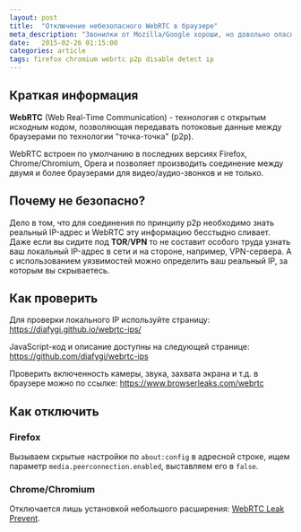 ```yaml
---
layout: post
title:  "Отключение небезопасного WebRTC в браузере"
meta_description: "Звонилки от Mozilla/Google хороши, но довольно опасны - отключаем их"
date:   2015-02-26 01:15:00
categories: article
tags: firefox chromium webrtc p2p disable detect ip
---
```


## Краткая информация

**WebRTC** (Web Real-Time Communication) - технология с открытым исходным кодом, позволяющая передавать потоковые данные между браузерами по технологии "точка-точка" (p2p).

WebRTC встроен по умолчанию в последних версиях Firefox, Chrome/Chromium, Opera и позволяет производить соединение между двумя и более браузерами для видео/аудио-звонков и не только.

## Почему не безопасно?

Дело в том, что для соединения по принципу p2p необходимо знать реальный IP-адрес и WebRTC эту информацию бесстыдно сливает. Даже если вы сидите под **TOR**/**VPN** то не составит особого труда узнать ваш локальный IP-адрес в сети и на стороне, например, VPN-сервера. А с использованием уязвимостей можно определить ваш реальный IP, за которым вы скрываетесь.

## Как проверить

Для проверки локального IP используйте страницу: <a href="https://diafygi.github.io/webrtc-ips/" target="_blank">https://diafygi.github.io/webrtc-ips/</a>

JavaScript-код и описание доступны на следующей странице: <a href="https://github.com/diafygi/webrtc-ips" target="_blank">https://github.com/diafygi/webrtc-ips</a>

Проверить включенность камеры, звука, захвата экрана и т.д. в браузере можно по ссылке: <a href="https://www.browserleaks.com/webrtc" target="_blank">https://www.browserleaks.com/webrtc</a>

## Как отключить

### Firefox

Вызываем скрытые настройки по `about:config` в адресной строке, ищем параметр `media.peerconnection.enabled`, выставляем его в `false`.

### Chrome/Chromium

Отключается лишь установкой небольшого расширения: <a href="https://chrome.google.com/webstore/detail/webrtc-leak-prevent/eiadekoaikejlgdbkbdfeijglgfdalml?hl=en-US" target="_blank">WebRTC Leak Prevent</a>.
